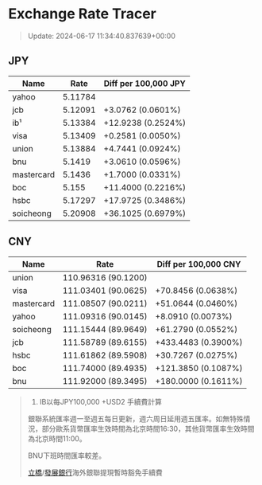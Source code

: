 # Exchange Rate Tracer

> Update: 2024-06-17 11:34:40.837639+00:00

## JPY

| Name       |    Rate | Diff per 100,000 JPY   |
|------------|---------|------------------------|
| yahoo      | 5.11784 |                        |
| jcb        | 5.12091 | +3.0762 (0.0601%)      |
| ib¹        | 5.13384 | +12.9238 (0.2524%)     |
| visa       | 5.13409 | +0.2581 (0.0050%)      |
| union      | 5.13884 | +4.7441 (0.0924%)      |
| bnu        | 5.1419  | +3.0610 (0.0596%)      |
| mastercard | 5.1436  | +1.7000 (0.0331%)      |
| boc        | 5.155   | +11.4000 (0.2216%)     |
| hsbc       | 5.17297 | +17.9725 (0.3486%)     |
| soicheong  | 5.20908 | +36.1025 (0.6979%)     |

## CNY

| Name       | Rate                | Diff per 100,000 CNY   |
|------------|---------------------|------------------------|
| union      | 110.96316	(90.1200) |                        |
| visa       | 111.03401	(90.0625) | +70.8456 (0.0638%)     |
| mastercard | 111.08507	(90.0211) | +51.0644 (0.0460%)     |
| yahoo      | 111.09316	(90.0145) | +8.0910 (0.0073%)      |
| soicheong  | 111.15444	(89.9649) | +61.2790 (0.0552%)     |
| jcb        | 111.58789	(89.6155) | +433.4483 (0.3900%)    |
| hsbc       | 111.61862	(89.5908) | +30.7267 (0.0275%)     |
| boc        | 111.74000	(89.4935) | +121.3850 (0.1087%)    |
| bnu        | 111.92000	(89.3495) | +180.0000 (0.1611%)    |


> 1. IB以每JPY100,000 +USD2 手續費計算
>
> 銀聯系統匯率週一至週五每日更新，週六周日延用週五匯率。如無特殊情況，部分歐系貨幣匯率生效時間為北京時間16:30，其他貨幣匯率生效時間為北京時間11:00。
>
> BNU下班時間匯率較差。
>
> [立橋](https://www.wlbank.com.mo/uploads/ueditor/file/20181211/1544536513900230.pdf)/[發展銀行](https://www.mdb.com.mo/Service_Charges_20230728.pdf)海外銀聯提現暫時豁免手續費

